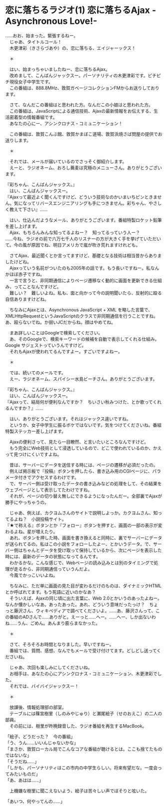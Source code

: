 # 恋に落ちるラジオ(1) 恋に落ちるAjax -Asynchronous Love!-

……おお、始まった。緊張するねー。  
　じゃあ、タイトルコール！  
　木更津彩（きさらづあや）の、恋に落ちる、エイジャーックス！

　＊

　はい、始まっちゃいましたねー、恋に落ちるAjax。  
　改めまして、こんばんジャックスー。パーソナリティの木更津彩です。ピチピチ現役女子中学生です。  
　この番組は、888.8MHz、敦賀ガベージコレクションFMからお送りしております。

　さて、なんだこの番組はと思われた方。なんだこの小娘はと思われた方。  
　この番組は、JavaScriptによる通信技術、Ajaxの最新情報をお伝えする、生活密着型の情報番組です。  
　あなたの心にー、アシンクロナス・コミュニケーション！

　この番組は、敦賀こんぶ館、敦賀かまぼこ道場、敦賀浜焼さば問屋の提供でお送りします。

　＊

　それでは、メールが届いているのでさっそく御紹介します。  
　えーと、ラジオネーム、おろし蕎麦は究極のメニューさん。ありがとうございます。

『彩ちゃん、こんばんジャックス。』  
　はい、こんばんジャックスー。  
『Ajaxって最近よく聞くんですけど、どういう技術なのかいまいちピンときません。気になってリバースエンジニアリングも手につきません。彩ちゃん、やさしく教えて下さい』……

　はい、仕込んだようなメール、ありがとうございます。番組特製ロケット鉛筆を差し上げます。  
　Ajax、もちろんみんな知ってるよねー？　知ってるっていう人ー？  
……今ね、ラジオの前で六万七千人のリスナーの方が大きく手を挙げていただいて。今の風が原因でね、明日アメリカで嵐が吹き荒れますけれども。

　さてAjax、最近聞くとか言ってますけど、基礎となる技術は相当昔からありましたけどね。  
　Ajaxっていう名前がついたのも2005年の話です。もう長いですねー。私なんかほぼ赤子ですね。  
　一言で言うと、非同期通信によりページ遷移なく動的に画面を更新できる仕組み、ってことなんですけど。  
　難しい？　難しいよね。私も、面と向かって今の説明聞いたら、反射的に殴る自信ありますけどね。

　ちなみにAjaxとは、Asynchronous JavaScript + XML を略した言葉で、XMLHttpRequestというJavaScriptのクラスで非同期通信を行うことですね。あ、殴らないでね。か弱いJCだからね。顔はやめてね。

　まあ詳しいことはGoogleで検索してください。  
　あ、そのGoogleで、検索キーワードの候補を自動で表示してくれる仕組み。Google サジェストっていうんですけど。  
　それもAjaxが使われてるんですよー。すごいですよねー。

　＊

　では、続いてのメールです。  
　えー、ラジオネーム、スパイシー水島ビーチさん。ありがとうございます。

『彩ちゃん、こんばんジャックス。』  
　はい、こんばんジャックスー。  
『Ajaxって、結局何が便利なんですか？　ちいさい秋みつけた、とか歌ってくれるんですか？』……

　はい、ありがとうございます。それはジャックス違いですね。  
　というか、女子中学生に振るボケではないです。気をつけてくださいね。番組特製ステッカー差し上げます。

　Ajaxの便利さって、見たら一目瞭然、と言いたいところなんですけど。  
　もう完全にWeb技術として浸透しているので、どこで使われているのか、かえって見つけにくいですよね。

　昔は、サーバーにデータを送信する時には、ページの遷移が必須だったの。  
　例えば掲示板で『投稿』ボタンを押したら、書き込み用のCGIページに、パラメータ付きでアクセスするわけです。  
　で、サーバー側は受け取ったデータの書き込みなどの処理をして、その結果をウェブページとして表示してたわけですね。  
　それが、ページの切り替え無しにできるようになったんだー。全部裏でAjaxが勝手にやっちゃうの。

　じゃあ、例えば、カクヨムさんのサイトで説明しよっか。カクヨムさん、知ってるよね？　小説投稿サイト。  
『★で称える』ボタンとか『フォロー』ボタンを押すと、画面の一部の表示が変わるよね。星が増えたり。  
　あれ、ボタンを押した時、画面を書き換えると同時に、裏でサーバーにデータが送られてるの。私はこの小説をフォローしたよー、とかいうデータ。で、サーバー側はちゃんとデータを受け取って保持しているから、次にページを表示した時には、最新のデータの状態になってるんです。  
　わかるかな。こんな感じで、Webページの読み込みとは別のタイミングで処理が走るから、非同期通信っていうんだよ。  
　今風でかっこいいよね。

　ちなみに、ただ単に画面の見た目が変わるだけのものは、ダイナミックHTMLとか呼ばれてます。もう死語に近いのかなあ？  
　そういえば、Ajaxの同じ頃に出た言葉に、Web 2.0とかいうのあったよねー。なんか懐かしいなあ。あったあった。あれ、どういう意味だったっけ？　ちょっと藤沢さん、ウィキペディアで調べてくださいよ。……あ、藤沢さんって、この番組のADさんで……ありがと。えーっと……へー。……へー、しか出ないわね……うん、ごめん。あんまり膨らまなかった。

　＊

　さて、そろそろお時間となりました。早いですねー。  
　番組では、質問、感想、なんでもメールで受け付けてます。どしどし送ってくださいね。

　じゃあ、次回も楽しみにしてくださいね。  
　お相手は、あなたの心にアシンクロナス・コミュニケーション、木更津彩でした。  
　それでは、バイバイジャックスー！

　＊

　放課後、情報処理部の部室。  
　テーブルには篠宮樹里（しのみやじゅり）と瀬尾絵子（せのおえこ）の二人の部員。  
　その前には、樹里が昨晩録音した、ラジオ番組を再生するMacBook。

「絵子、どうだった？　今の番組」  
「う、うん……いいんじゃないかな」  
「まさか、敦賀ローカル局でこんなコアな番組が聴けるとは。ここも捨てたものではないな」  
「そうだね……」  
「しかも、パーソナリティはこの市内の中学生らしい。将来有望だな。一度会ってみたいものだ」  
「あ、あはは……」

　上機嫌な樹里に聞こえないよう、絵子は苦々しい声でぼそりと呟いた。

「あいつ、何やってんの……」